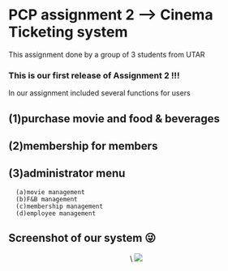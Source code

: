 # PCP assignment 2 --> Cinema Ticketing system
This assignment done by a group of 3 students from UTAR

### This is our first release of Assignment 2 !!!

In our assignment included several functions for users
## (1)purchase movie and food & beverages
## (2)membership for members
## (3)administrator menu 
      (a)movie management
      (b)F&B management
      (c)membership management
      (d)employee management


## Screenshot of our system 😜


<div align="center">\
      <img src="https://github.com/YongShen0508/PCP_A2/assets/96345247/28c643a1-372f-494c-a5c1-d4fdf1fa066b">
</div>
